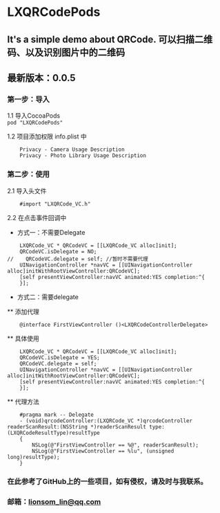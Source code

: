 # LXQRCodePods
## It's a simple demo about QRCode. 可以扫描二维码、以及识别图片中的二维码

## 最新版本：0.0.5

### 第一步：导入<br>
1.1 导入CocoaPods<br>
    ```pod "LXQRCodePods"```<br>

1.2 项目添加权限 info.plist 中<br>
```
    Privacy - Camera Usage Description
    Privacy - Photo Library Usage Description
```

### 第二步：使用<br>
2.1 导入头文件<br>
```
    #import "LXQRCode_VC.h"
```
    
2.2 在点击事件回调中 
* 方式一：不需要Delegate
```
    LXQRCode_VC * QRCodeVC = [[LXQRCode_VC alloc]init];
    QRCodeVC.isDelegate = NO;
//    QRCodeVC.delegate = self; //暂时不需要代理
    UINavigationController *navVC = [[UINavigationController alloc]initWithRootViewController:QRCodeVC];
    [self presentViewController:navVC animated:YES completion:^{
    }];
```
* 方式二：需要delegate<br>

** 添加代理<br>
```
    @interface FirstViewController ()<LXQRCodeControllerDelegate>
```
** 具体使用<br>
```
    LXQRCode_VC * QRCodeVC = [[LXQRCode_VC alloc]init];
    QRCodeVC.isDelegate = YES;
    QRCodeVC.delegate = self;
    UINavigationController *navVC = [[UINavigationController alloc]initWithRootViewController:QRCodeVC];
    [self presentViewController:navVC animated:YES completion:^{
    }];
```
** 代理方法<br>
```
    #pragma mark -- Delegate
    - (void)qrcodeController:(LXQRCode_VC *)qrcodeController readerScanResult:(NSString *)readerScanResult type:(LXQRCodeResultType)resultType
    {
        NSLog(@"FirstViewController == %@", readerScanResult);
        NSLog(@"FirstViewController == %lu", (unsigned long)resultType);
    }
```

### 在此参考了GitHub上的一些项目，如有侵权，请及时与我联系。<br>
### 邮箱：lionsom_lin@qq.com <br>

